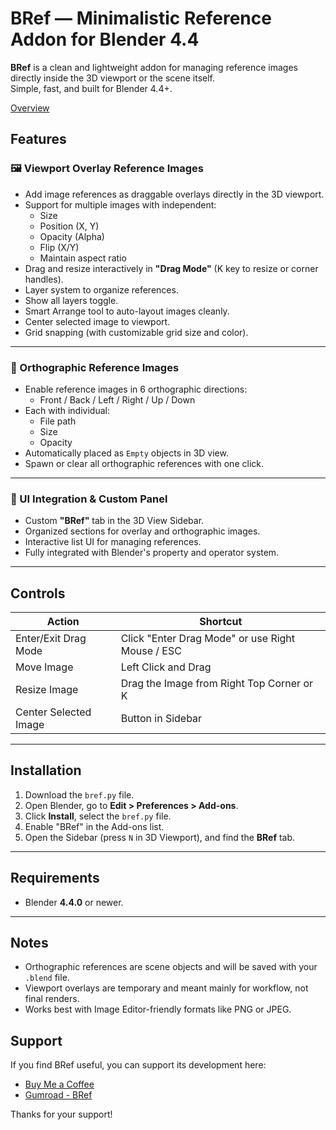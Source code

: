 # BRef — Minimalistic Reference Addon for Blender 4.4

**BRef** is a clean and lightweight addon for managing reference images directly inside the 3D viewport or the scene itself.  
Simple, fast, and built for Blender 4.4+.

[Overview](https://www.youtube.com/watch?v=AuOg3q7NcFc)

## Features

### 🖼️ Viewport Overlay Reference Images
- Add image references as draggable overlays directly in the 3D viewport.
- Support for multiple images with independent:
  - Size
  - Position (X, Y)
  - Opacity (Alpha)
  - Flip (X/Y)
  - Maintain aspect ratio
- Drag and resize interactively in **"Drag Mode"** (K key to resize or corner handles).
- Layer system to organize references.
- Show all layers toggle.
- Smart Arrange tool to auto-layout images cleanly.
- Center selected image to viewport.
- Grid snapping (with customizable grid size and color).

---

### 🧭 Orthographic Reference Images
- Enable reference images in 6 orthographic directions:
  - Front / Back / Left / Right / Up / Down
- Each with individual:
  - File path
  - Size
  - Opacity
- Automatically placed as `Empty` objects in 3D view.
- Spawn or clear all orthographic references with one click.

---

### 🧰 UI Integration & Custom Panel
- Custom **"BRef"** tab in the 3D View Sidebar.
- Organized sections for overlay and orthographic images.
- Interactive list UI for managing references.
- Fully integrated with Blender's property and operator system.

---

## Controls

| Action                | Shortcut |
|------------------------|----------|
| Enter/Exit Drag Mode   | Click "Enter Drag Mode" or use Right Mouse / ESC |
| Move Image             | Left Click and Drag |
| Resize Image           | Drag the Image from Right Top Corner or K |
| Center Selected Image  | Button in Sidebar |

---

## Installation

1. Download the `bref.py` file.
2. Open Blender, go to **Edit > Preferences > Add-ons**.
3. Click **Install**, select the `bref.py` file.
4. Enable "BRef" in the Add-ons list.
5. Open the Sidebar (press `N` in 3D Viewport), and find the **BRef** tab.

---

## Requirements

- Blender **4.4.0** or newer.

---

## Notes

- Orthographic references are scene objects and will be saved with your `.blend` file.
- Viewport overlays are temporary and meant mainly for workflow, not final renders.
- Works best with Image Editor-friendly formats like PNG or JPEG.
  
## Support

If you find BRef useful, you can support its development here:

- [Buy Me a Coffee](https://www.buymeacoffee.com/verlorengest)
- [Gumroad - BRef](https://kaansoyler.gumroad.com/l/BRef)

Thanks for your support!

